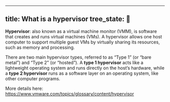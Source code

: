 
---
title: What is a hypervisor
tree_state: 🌱
---

**Hypervisor**: also known as a virtual machine monitor (VMM), is software that creates and runs virtual machines (VMs). A hypervisor allows one host computer to support multiple guest VMs by virtually sharing its resources, such as memory and processing.

There are two main hypervisor types, referred to as “Type 1” (or “bare metal”) and “Type 2” (or “hosted”). A **type 1 hypervisor** acts like a lightweight operating system and runs directly on the host’s hardware, while a **type 2 hypervisor** runs as a software layer on an operating system, like other computer programs.


More details here: https://www.vmware.com/topics/glossary/content/hypervisor